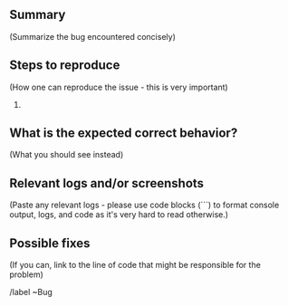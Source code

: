 ## Summary
(Summarize the bug encountered concisely)


## Steps to reproduce
(How one can reproduce the issue - this is very important)

1.


## What is the expected correct behavior?
(What you should see instead)


## Relevant logs and/or screenshots
(Paste any relevant logs - please use code blocks (```) to format console output,
logs, and code as it's very hard to read otherwise.)


## Possible fixes
(If you can, link to the line of code that might be responsible for the problem)


/label ~Bug
